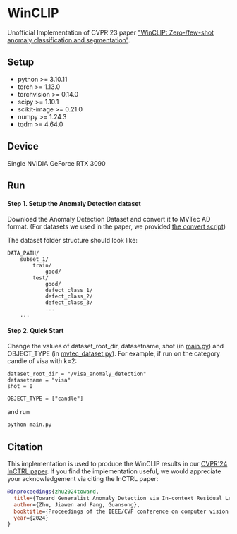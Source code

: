 # WinCLIP
Unofficial Implementation of CVPR'23 paper ["WinCLIP: Zero-/few-shot anomaly classification and segmentation"](https://openaccess.thecvf.com/content/CVPR2023/papers/Jeong_WinCLIP_Zero-Few-Shot_Anomaly_Classification_and_Segmentation_CVPR_2023_paper.pdf). 

## Setup
- python >= 3.10.11
- torch >= 1.13.0
- torchvision >= 0.14.0
- scipy >= 1.10.1
- scikit-image >= 0.21.0
- numpy >= 1.24.3
- tqdm >= 4.64.0

## Device
Single NVIDIA GeForce RTX 3090

## Run
#### Step 1. Setup the Anomaly Detection dataset

Download the Anomaly Detection Dataset and convert it to MVTec AD format. (For datasets we used in the paper, we provided [the convert script](https://github.com/mala-lab/InCTRL/tree/main/datasets/preprocess)) 

The dataset folder structure should look like:

```
DATA_PATH/
    subset_1/
        train/
            good/
        test/
            good/
            defect_class_1/
            defect_class_2/
            defect_class_3/
            ...
    ...
```
#### Step 2. Quick Start

Change the values of dataset_root_dir, datasetname, shot (in [main.py](https://github.com/mala-lab/WinCLIP/blob/main/main.py)) and OBJECT_TYPE (in [mvtec_dataset.py](https://github.com/mala-lab/WinCLIP/blob/main/datasets/mvtec_dataset.py)). 
For example, if run on the category candle of visa with k=2:
```
dataset_root_dir = "/visa_anomaly_detection"
datasetname = "visa"
shot = 0

OBJECT_TYPE = ["candle"]
```
and run
```bash
python main.py
```

## Citation

This implementation is used to produce the WinCLIP results in our [CVPR'24 InCTRL paper](https://github.com/mala-lab/InCTRL). If you find the implementation useful, we would appreciate your acknowledgement via citing the InCTRL paper:

```bibtex
@inproceedings{zhu2024toward,
  title={Toward Generalist Anomaly Detection via In-context Residual Learning with Few-shot Sample Prompts},
  author={Zhu, Jiawen and Pang, Guansong},
  booktitle={Proceedings of the IEEE/CVF conference on computer vision and pattern recognition},
  year={2024}
}
```
